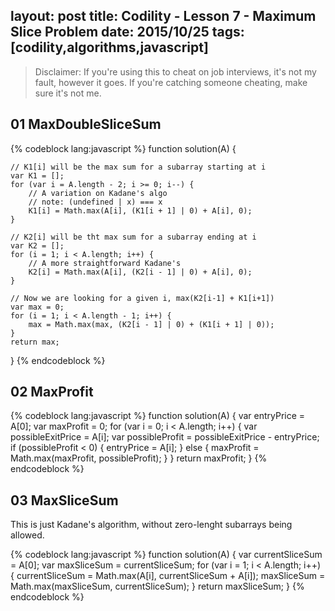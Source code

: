 layout: post
title: Codility - Lesson 7 - Maximum Slice Problem
date: 2015/10/25
tags: [codility,algorithms,javascript]
---

> Disclaimer: If you're using this to cheat on job interviews, it's not my fault, however it goes. If you're catching someone cheating, make sure it's not me. 


## 01 MaxDoubleSliceSum

{% codeblock lang:javascript %}
function solution(A) {
    
    // K1[i] will be the max sum for a subarray starting at i
    var K1 = [];
    for (var i = A.length - 2; i >= 0; i--) {
        // A variation on Kadane's algo
        // note: (undefined | x) === x
        K1[i] = Math.max(A[i], (K1[i + 1] | 0) + A[i], 0);
    }

    // K2[i] will be tht max sum for a subarray ending at i
    var K2 = [];
    for (i = 1; i < A.length; i++) {
        // A more straightforward Kadane's
        K2[i] = Math.max(A[i], (K2[i - 1] | 0) + A[i], 0);
    }
    
    // Now we are looking for a given i, max(K2[i-1] + K1[i+1])
    var max = 0;
    for (i = 1; i < A.length - 1; i++) {
        max = Math.max(max, (K2[i - 1] | 0) + (K1[i + 1] | 0));
    }
    return max;
}
{% endcodeblock %}

## 02 MaxProfit

{% codeblock lang:javascript %}
function solution(A) {
    var entryPrice = A[0];
    var maxProfit = 0;
    for (var i = 0; i < A.length; i++) {
        var possibleExitPrice = A[i];
        var possibleProfit = possibleExitPrice - entryPrice;
        if (possibleProfit < 0) {
            entryPrice = A[i];
        } else {
            maxProfit = Math.max(maxProfit, possibleProfit);
        }
    }
    return maxProfit;
}
{% endcodeblock %}

## 03 MaxSliceSum

This is just Kadane's algorithm, without zero-lenght subarrays being allowed. 

{% codeblock lang:javascript %}
function solution(A) {
    var currentSliceSum = A[0];
    var maxSliceSum = currentSliceSum;
    for (var i = 1; i < A.length; i++) {
        currentSliceSum = Math.max(A[i], currentSliceSum + A[i]);
        maxSliceSum = Math.max(maxSliceSum, currentSliceSum);
    }
    return maxSliceSum;
}
{% endcodeblock %}